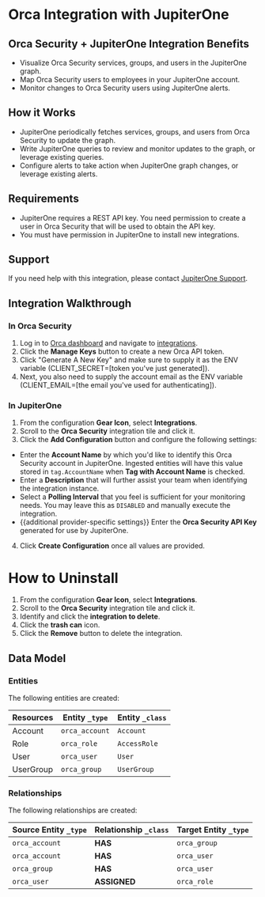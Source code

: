 # Orca Integration with JupiterOne

## Orca Security + JupiterOne Integration Benefits

*   Visualize Orca Security services, groups, and users in the JupiterOne graph.
*   Map Orca Security users to employees in your JupiterOne account.
*   Monitor changes to Orca Security users using JupiterOne alerts.

## How it Works

*   JupiterOne periodically fetches services, groups, and users from Orca Security
    to update the graph.
*   Write JupiterOne queries to review and monitor updates to the graph, or
    leverage existing queries.
*   Configure alerts to take action when JupiterOne graph changes, or leverage
    existing alerts.

## Requirements

*   JupiterOne requires a REST API key. You need permission to create a user in
    Orca Security that will be used to obtain the API key.
*   You must have permission in JupiterOne to install new integrations.

## Support

If you need help with this integration, please contact
[JupiterOne Support](https://support.jupiterone.io).

## Integration Walkthrough

### In Orca Security

1.  Log in to [Orca dashboard](https://app.orcasecurity.io) and navigate to
    [integrations](https://app.orcasecurity.io/integrations).
2.  Click the **Manage Keys** button to create a new Orca API token.
3.  Click "Generate A New Key" and make sure to supply it as the ENV variable
    (CLIENT\_SECRET=\[token you've just generated]).
4.  Next, you also need to supply the account email as the ENV variable
    (CLIENT\_EMAIL=\[the email you've used for authenticating]).

### In JupiterOne

1.  From the configuration **Gear Icon**, select **Integrations**.
2.  Scroll to the **Orca Security** integration tile and click it.
3.  Click the **Add Configuration** button and configure the following settings:

*   Enter the **Account Name** by which you'd like to identify this Orca Security
    account in JupiterOne. Ingested entities will have this value stored in
    `tag.AccountName` when **Tag with Account Name** is checked.
*   Enter a **Description** that will further assist your team when identifying
    the integration instance.
*   Select a **Polling Interval** that you feel is sufficient for your monitoring
    needs. You may leave this as `DISABLED` and manually execute the integration.
*   {{additional provider-specific settings}} Enter the **Orca Security API Key**
    generated for use by JupiterOne.

4.  Click **Create Configuration** once all values are provided.

# How to Uninstall

1.  From the configuration **Gear Icon**, select **Integrations**.
2.  Scroll to the **Orca Security** integration tile and click it.
3.  Identify and click the **integration to delete**.
4.  Click the **trash can** icon.
5.  Click the **Remove** button to delete the integration.

<!-- {J1_DOCUMENTATION_MARKER_START} -->

<!--
********************************************************************************
NOTE: ALL OF THE FOLLOWING DOCUMENTATION IS GENERATED USING THE
"j1-integration document" COMMAND. DO NOT EDIT BY HAND! PLEASE SEE THE DEVELOPER
DOCUMENTATION FOR USAGE INFORMATION:

https://github.com/JupiterOne/sdk/blob/main/docs/integrations/development.md
********************************************************************************
-->

## Data Model

### Entities

The following entities are created:

| Resources | Entity `_type` | Entity `_class` |
| --------- | -------------- | --------------- |
| Account   | `orca_account` | `Account`       |
| Role      | `orca_role`    | `AccessRole`    |
| User      | `orca_user`    | `User`          |
| UserGroup | `orca_group`   | `UserGroup`     |

### Relationships

The following relationships are created:

| Source Entity `_type` | Relationship `_class` | Target Entity `_type` |
| --------------------- | --------------------- | --------------------- |
| `orca_account`        | **HAS**               | `orca_group`          |
| `orca_account`        | **HAS**               | `orca_user`           |
| `orca_group`          | **HAS**               | `orca_user`           |
| `orca_user`           | **ASSIGNED**          | `orca_role`           |

<!--
********************************************************************************
END OF GENERATED DOCUMENTATION AFTER BELOW MARKER
********************************************************************************
-->

<!-- {J1_DOCUMENTATION_MARKER_END} -->
 
<!--  jupiterOneDocVersion=1-0-0 -->